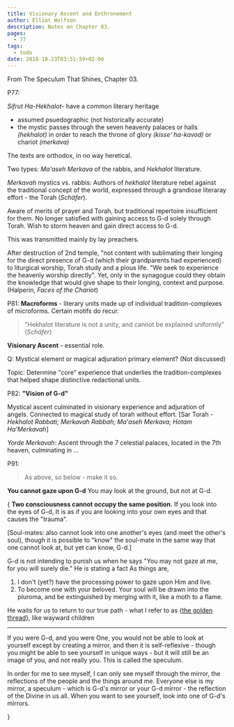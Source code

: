 ```yaml
---
title: Visionary Ascent and Enthronement
author: Elliot Wolfson
description: Notes on Chapter 03.
pages:
  - 77
tags:
  - todo
date: 2010-10-23T03:51:59+02:00
---
```


From The Speculum That Shines, Chapter 03.

P77:

_Sifrut Ha-Hekhalot_- have a common literary heritage

- assumed psuedographic (not historically accurate)
- the mystic passes through the seven heavenly palaces or halls _(hekhalot)_ in order to reach the throne of glory _(kisse' ha-kavod)_ or chariot _(merkava)_

The texts are orthodox, in no way heretical.

Two types: _Ma'aseh Merkava_ of the rabbis, and _Hekhalot_ literature.

_Merkavah_ mystics vs. rabbis: Authors of _hekhalot_ literature rebel against the traditional concept of the world, expressed through a grandiose literaray effort - the Torah (_Sch&auml;fer_).

Aware of merits of prayer and Torah, but traditional repertoire insufficient for them. No longer satisfied with gaining access to G-d solely through Torah. Wish to storm heaven and gain direct access to G-d.

This was transmitted mainly by lay preachers.

After destruction of 2nd temple, "not content with sublimating their longing for the direct presence of G-d (which their grandparents had experienced) to liturgical worship, Torah study and a pious life. "We seek to experience the heavenly worship directly". Yet, only in the synagogue could they obtain the knowledge that would give shape to their longing, context and purpose. (Halperin, _Faces of the Chariot_)

P81:
**Macroforms** - literary units made up of individual tradition-complexes of microforms. Certain motifs do recur.

> "Hekhalot literature is not a unity, and cannot be explained uniformly" (_Sch&auml;fer_)

**Visionary Ascent** - essential role.

Q: Mystical element or magical adjuration primary element?
(Not discussed)

Topic: Determine "core" experience that underlies the tradition-complexes that helped shape distinctive redactional units.

P82:
**"Vision of G-d"**

Mystical ascent culminated in visionary experience and adjuration of angels.
Connected to magical study of torah without effort.
[Sar Torah - _Hekhalot Rabbati; Merkavah Rabbah; Ma'aseh Merkava; Hotam Ha'Merkavah_]

_Yorde Merkavah_: Ascent through the 7 celestial palaces, located in the 7th heaven, culminating in ...

P91:

> As above, so below - make it so.

**You cannot gaze upon G-d**
You may look at the ground, but not at G-d.

{
**Two consciousness cannot occupy the same position.**
If you look into the eyes of G-d,
It is as if you are looking into your own eyes
and that causes the "trauma".

[Soul-mates: also cannot look into one another's eyes (and meet the other's soul), though it is possible to "know" the soul-mate in the same way that one cannot look at, but yet can know, G-d.]

G-d is not intending to punish us when he says "You may not gaze at me, for you will surely die." He is stating a fact As things are,

1. I don't (yet?) have the processing power to gaze upon Him and live.
2. To become one with your beloved. Your soul will be drawn into the pluroma, and be extinguished by merging with it, like a moth to a flame.

He waits for us to return to our true path - what I refer to as {[the golden thread](golden_thread.html)}, like wayward children

---

If you were G-d, and you were One, you would not be able to look at yourself except by creating a mirror, and then it is self-reflexive - though you might be able to see yourself in unique ways - but it will still be an image of you, and not really you. This is called the speculum.

In order for me to see myself, I can only see myself through the mirror, the reflections of the people and the things around me. Everyone else is my mirror, a speculum - which is G-d's mirror or your G-d mirror - the reflection of the Divine in us all. When you want to see yourself, look into one of G-d's mirrors.

}

